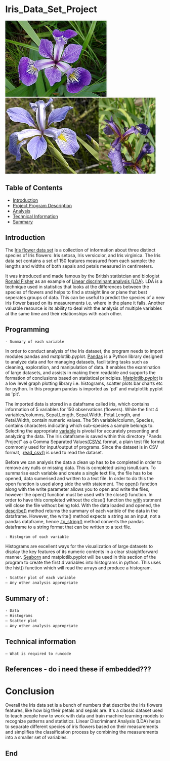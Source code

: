 # Iris_Data_Set_Project

![Image 1](/320px-Iris_versicolor_3.jpeg)![Image 2](/Iris_virginica.jpeg)![Image 3](/Kosaciec_szczecinkowaty_Iris_setosa.jpeg)

## Table of Contents
* [Introduction](#introduction)
* [Project Program Description](#programming) 
* [Analysis](#analysis)
* [Technical Information](#technical-information)
* [Summary](#summary-of)

## **Introduction**
The [Iris flower data set](https://en.wikipedia.org/wiki/Iris_flower_data_set) is a collection of information about three distinct species of Iris flowers: Iris setosa, Iris versicolor, and Iris virginica. The Iris data set contains a set of 150 features measured from each sample: the lengths and widths of both sepals and petals measured in centimeters.

It was introduced and made famous by the British statistcian and biologist [Ronald Fisher](https://en.wikipedia.org/wiki/Ronald_Fisher) as an example of [Linear discriminant analysis (LDA)](https://en.wikipedia.org/wiki/Linear_discriminant_analysis). LDA is a technique used in statistics that looks at the differences between the species of flowers and helps to find a straight line or plane that best seperates groups of data. This can be useful to predict the species of a new iris flower based on its measurements i.e. where in the plane it falls. Another valuable resource is its ability to deal with the analysis of multiple variables at the same time and their relationships with each other. 

## Programming
    - Summary of each variable
In order to conduct analysis of the Iris dataset, the program needs to import modules pandas and matplotlib.pyplot. [Pandas](https://www.w3schools.com/python/pandas/default.asp) is a Python library designed to analyze data and for managing datasets, facilitating tasks such as cleaning, exploration, and manipulation of data. It enables the examination of large datasets, and assists in making them readable and supports the formation of conclusions based on statistical principles. [Matplotlib.pyplot](https://www.w3schools.com/python/matplotlib_intro.asp) is a low level graph plotting library i.e. histograms, scatter plots bar charts etc for python. In this program pandas is imported as 'pd' and matplotlib.pyplot as 'plt'.

The imported data is stored in a dataframe called iris, which contains information of 5 variables for 150 observations (flowers). While the first 4 variables/columns, Sepal.Length, Sepal.Width, Petal.Length, and Petal.Width, contain numeric values. The 5th variable/column, Species, contains characters indicating which sub-species a sample belongs to. Selecting the appropriate [variable]( https://www.data-to-viz.com/) is pivotal for accurately presenting and analyzing the data. The Iris dataframe is saved within this directory "Pands Project" as a Comma Separated Values[(CSVs)](https://realpython.com/lessons/what-are-csv-files/) format, a plain test file format commonly used for input/output of programs. Since the dataset is in CSV format, .[read_csv()](https://www.w3schools.com/python/pandas/pandas_csv.asp) is used to read the dataset.

Before we can analysis the data a clean up has to be completed in order to remove any nulls or missing data. This is completed using isnull.sum. To summarise each variable and create a single text file, the file has to be opened, data sumerised and written to a text file. In order to do this the open function is used along side the with statement. The [open()](https://www.w3schools.com/python/python_file_handling.asp) function along with the write parameter allows you to open and write the files, however the open() function must be used with the close() function. In order to have this completed without the close() function the [with](https://realpython.com/python-with-statement/) statment will close the file without being told. With the data loaded and opened, the [describe()](https://www.w3schools.com/python/pandas/ref_df_describe.asp) method returns the summary of each varible of the data in the dataframe. However, the write() method expects a string as an input, not a pandas dataframe, hence [.to_string()](https://www.geeksforgeeks.org/python-pandas-dataframe-to_string/) method converts the pandas dataframe to a string format that can be written to a text file.

    - Histogram of each variable
Histograms are excellent ways for the visualization of large datasets to display the key features of its numeric contents in a clear straightforward manner. [Seaborn]() and matplotlib.pyplot will be used in this section of the program to create the first 4 variables into histograms in python. This uses the hist() function which will read the arrays and produce a histogram. 

    - Scatter plot of each variable
    – Any other analysis appropriate
## Summary of :
    - Data
    – Histograms
    – Scatter plot
    – Any other analysis appropriate

## Technical information
    – What is required to runcode

## References - do i need these if embedded???

# Conclusion
Overall the Iris data set is a bunch of numbers that describe the Iris flowers features, like how big their petals and sepals are. It's a classic dataset used to teach people how to work with data and train machine learning models to recognize patterns and statistics. Linear Discriminant Analysis (LDA) helps to separate different species of iris flowers based on their measurements and simplifies the classification process by combining the measurements into a smaller set of variables.

## End

